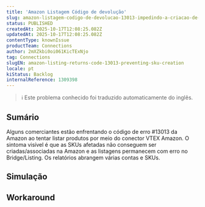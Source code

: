 ```yaml
---
title: 'Amazon Listagem Código de devolução'
slug: amazon-listagem-codigo-de-devolucao-13013-impedindo-a-criacao-de-sku
status: PUBLISHED
createdAt: 2025-10-17T12:08:25.082Z
updatedAt: 2025-10-17T12:08:25.082Z
contentType: knownIssue
productTeam: Connections
author: 2mXZkbi0oi061KicTExNjo
tag: Connections
slugEN: amazon-listing-returns-code-13013-preventing-sku-creation
locale: pt
kiStatus: Backlog
internalReference: 1309398
---
```


>ℹ️ Este problema conhecido foi traduzido automaticamente do inglês.

## Sumário


Alguns comerciantes estão enfrentando o código de erro #13013 da Amazon ao tentar listar produtos por meio do conector VTEX Amazon. O sintoma visível é que as SKUs afetadas não conseguem ser criadas/associadas na Amazon e as listagens permanecem com erro no Bridge/Listing. Os relatórios abrangem várias contas e SKUs.
## Simulação


## Workaround

